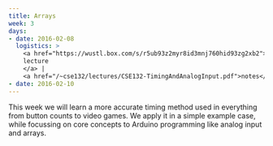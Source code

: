```yaml
---
title: Arrays
week: 3
days:
- date: 2016-02-08
  logistics: >
    <a href="https://wustl.box.com/s/r5ub93z2myr8id3mnj760hid93zg2xb2">
    lecture 
    </a> |
    <a href="/~cse132/lectures/CSE132-TimingAndAnalogInput.pdf">notes</a>
- date: 2016-02-10
---
```


This week we will learn a more accurate timing method used in everything from button counts to video games. We apply it in a simple example case, while focussing on core concepts to Arduino programming like analog input and arrays.
